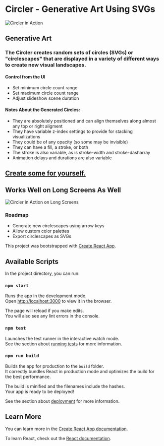 # Circler - Generative Art Using SVGs

![Circler in Action](https://gdurl.com/Z8uc)

## Generative Art

### The Circler creates random sets of circles (SVGs) or "circlescapes" that are displayed in a variety of different ways to create new visual landscapes.

#### Control from the UI
* Set minimum circle count range
* Set maximum circle count range
* Adjust slideshow scene duration

#### Notes About the Generated Circles:
* They are absolutely positioned and can align themselves along almost any top or right aligment
* They have variable z-index settings to provide for stacking visualizations
* They could be of any opacity (so some may be invisible)
* They can have a fill, a stroke, or both
* The stroke is also variable, as is stroke-width and stroke-dasharray
* Animation delays and durations are also variable


## [Create some for yourself.](http://circler.surge.sh/)

## Works Well on Long Screens As Well
![Circler in Action on Long Screens](https://gdurl.com/RteF)

### Roadmap

* Generate new circlescapes using arrow keys
* Allow custom color palettes
* Export circlescapes as SVGs

This project was bootstrapped with [Create React App](https://github.com/facebook/create-react-app).

## Available Scripts

In the project directory, you can run:

### `npm start`

Runs the app in the development mode.<br>
Open [http://localhost:3000](http://localhost:3000) to view it in the browser.

The page will reload if you make edits.<br>
You will also see any lint errors in the console.

### `npm test`

Launches the test runner in the interactive watch mode.<br>
See the section about [running tests](https://facebook.github.io/create-react-app/docs/running-tests) for more information.

### `npm run build`

Builds the app for production to the `build` folder.<br>
It correctly bundles React in production mode and optimizes the build for the best performance.

The build is minified and the filenames include the hashes.<br>
Your app is ready to be deployed!

See the section about [deployment](https://facebook.github.io/create-react-app/docs/deployment) for more information.

## Learn More

You can learn more in the [Create React App documentation](https://facebook.github.io/create-react-app/docs/getting-started).

To learn React, check out the [React documentation](https://reactjs.org/).

